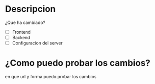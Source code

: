 # Descripcion
¿Que ha cambiado?

- [ ] Frontend
- [ ] Backend
- [ ] Configuracion del server

# ¿Como puedo probar los cambios?
en que url y forma puedo probar los cambios
